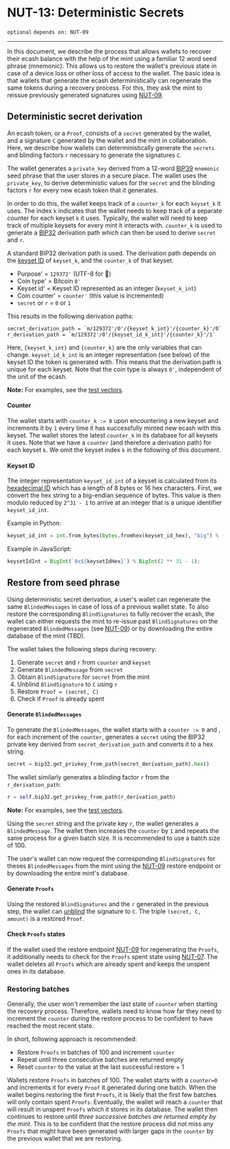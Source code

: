 NUT-13: Deterministic Secrets
==========================

`optional` `depends on: NUT-09`

---

In this document, we describe the process that allows wallets to recover their ecash balance with the help of the mint using a familiar 12 word seed phrase (mnemonic). This allows us to restore the wallet's previous state in case of a device loss or other loss of access to the wallet.  The basic idea is that wallets that generate the ecash deterministically can regenerate the same tokens during a recovery process. For this, they ask the mint to reissue previously generated signatures using [NUT-09][09].

## Deterministic secret derivation

An ecash token, or a `Proof`, consists of a `secret` generated by the wallet, and a signature `C` generated by the wallet and the mint in collaboration. Here, we describe how wallets can deterministically generate the `secrets` and blinding factors `r` necessary to generate the signatures `C`.

The wallet generates a `private_key` derived from a 12-word [BIP39](https://github.com/bitcoin/bips/blob/master/bip-0039.mediawiki) `mnemonic` seed phrase that the user stores in a secure place. The wallet uses the `private_key`, to derive deterministic values for the `secret` and the blinding factors `r` for every new ecash token that it generates. 

In order to do this, the wallet keeps track of a `counter_k` for each `keyset_k` it uses. The index `k` indicates that the wallet needs to keep track of a separate counter for each keyset `k` it uses. Typically, the wallet will need to keep track of multiple keysets for every mint it interacts with. `counter_k` is used to generate a [BIP32](https://github.com/bitcoin/bips/blob/master/bip-0032.mediawiki) derivation path which can then be used to derive `secret` and `r`.

A standard BIP32 derivation path is used. The derivation path depends on the [keyset ID][02] of `keyset_k`, and the `counter_k` of that keyset.

- Purpose' = `129372'` (UTF-8 for 🥜)
- Coin type' = Bitcoin `0'`
- Keyset id' = Keyset ID represented as an integer (`keyset_k_int`)
- Coin counter' = `counter'` (this value is incremented)
- `secret` or `r` = `0` or `1`

This results in the following derivation paths:

```
secret_derivation_path = `m/129372'/0'/{keyset_k_int}'/{counter_k}'/0`
r_derivation_path = `m/129372'/0'/{keyset_id_k_int}'/{counter_k}'/1`
```

Here, `{keyset_k_int}` and `{counter_k}` are the only variables that can change. `keyset_id_k_int` is an integer representation (see below) of the keyset ID the token is generated with. This means that the derivation path is unique for each keyset. Note that the coin type is always `0'`, independent of the unit of the ecash. 

**Note:** For examples, see the [test vectors][tests].

#### Counter

The wallet starts with `counter_k := 0` upon encountering a new keyset and increments it by `1` every time it has successfully minted new ecash with this keyset. The wallet stores the latest `counter_k` in its database for all keysets it uses. Note that we have a `counter` (and therefore a derivation path) for each keyset `k`. We omit the keyset index `k` in the following of this document.

#### Keyset ID

The integer representation `keyset_id_int` of a keyset is calculated from its [hexadecimal ID][02] which has a length of 8 bytes or 16 hex characters. First, we convert the hex string to a big-endian sequence of bytes. This value is then modulo reduced by `2^31 - 1` to arrive at an integer that is a unique identifier `keyset_id_int`.

Example in Python:
```python
keyset_id_int = int.from_bytes(bytes.fromhex(keyset_id_hex), "big") % (2**31 - 1)
```

Example in JavaScript:
```javascript
keysetIdInt = BigInt(`0x${keysetIdHex}`) % BigInt(2 ** 31 - 1);
```

## Restore from seed phrase

Using deterministic secret derivation, a user's wallet can regenerate the same `BlindedMessages` in case of loss of a previous wallet state. To also restore the corresponding `BlindSignatures` to fully recover the ecash, the wallet can either requests the mint to re-issue past `BlindSignatures` on the regenerated `BlindedMessages` (see [NUT-09][09]) or by downloading the entire database of the mint (TBD).

The wallet takes the following steps during recovery:

1) Generate `secret` and `r` from `counter` and `keyset`
2) Generate `BlindedMessage` from `secret`
3) Obtain `BlindSignature` for `secret` from the mint
4) Unblind `BlindSignature` to `C` using `r`
5) Restore `Proof = (secret, C)`
6) Check if `Proof` is already spent

#### Generate `BlindedMessages`

To generate the `BlindedMessages`, the wallet starts with a `counter := 0` and , for each increment of the `counter`, generates a `secret` using the BIP32 private key derived from `secret_derivation_path` and converts it to a hex string.

```python
secret = bip32.get_privkey_from_path(secret_derivation_path).hex()
```
The wallet similarly generates a blinding factor `r` from the `r_derivation_path`:

```python
r = self.bip32.get_privkey_from_path(r_derivation_path)
```

**Note:** For examples, see the [test vectors][tests].

Using the `secret` string and the private key `r`, the wallet generates a `BlindedMessage`. The wallet then increases the `counter` by `1` and repeats the same process for a given batch size. It is recommended to use a batch size of 100.

The user's wallet can now request the corresponding `BlindSignatures` for theses `BlindedMessages` from the mint using the [NUT-09][09] restore endpoint or by downloading the entire mint's database.

#### Generate `Proofs`

Using the restored `BlindSignatures` and the `r` generated in the previous step, the wallet can [unblind][00] the signature to `C`. The triple `(secret, C, amount)` is a restored `Proof`.

#### Check `Proofs` states

If the wallet used the restore endpoint [NUT-09][09] for regenerating the `Proofs`, it additionally needs to check for the `Proofs` spent state using [NUT-07][07]. The wallet deletes all `Proofs` which are already spent and keeps the unspent ones in its database.

### Restoring batches

Generally, the user won't remember the last state of `counter` when starting the recovery process. Therefore, wallets need to know how far they need to increment the `counter` during the restore process to be confident to have reached the most recent state. 

In short, following approach is recommended: 
- Restore `Proofs` in batches of 100 and increment `counter`
- Repeat until three consecutive batches are returned empty
- Reset `counter` to the value at the last successful restore + 1

Wallets restore `Proofs` in batches of 100. The wallet starts with a `counter=0` and increments it for every `Proof` it generated during one batch. When the wallet begins restoring the first `Proofs`, it is likely that the first few batches will only contain spent `Proofs`. Eventually, the wallet will reach a `counter` that will result in unspent `Proofs` which it stores in its database. The wallet then continues to restore until *three successive batches are returned empty by the mint*. This is to be confident that the restore process did not miss any `Proofs` that might have been generated with larger gaps in the `counter` by the previous wallet that we are restoring.

[00]: 00.md
[02]: 02.md
[07]: 07.md
[09]: 09.md
[tests]: tests/09-tests.md